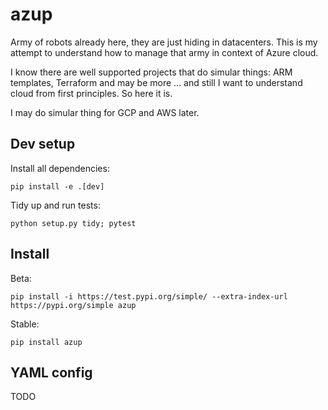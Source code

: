 # azup

Army of robots already here, they are just hiding in datacenters. This is my 
attempt to understand how to manage that army in context of Azure cloud.

I know there are well supported projects that do simular things: 
ARM templates, Terraform and may be more ... and still I want to understand 
cloud from first principles. So here it is. 

I may do simular thing for GCP and AWS later.

## Dev setup

Install all dependencies:
    
    pip install -e .[dev]

Tidy up and run tests:
    
    python setup.py tidy; pytest
    
## Install

Beta:

    pip install -i https://test.pypi.org/simple/ --extra-index-url https://pypi.org/simple azup
    
Stable:

    pip install azup
    
    
    
## YAML config

TODO
 
## 